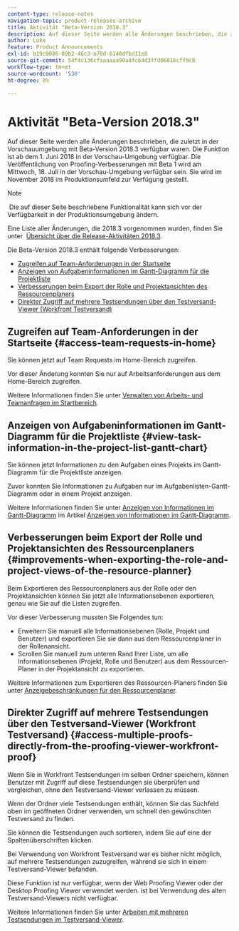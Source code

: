 ```yaml
---
content-type: release-notes
navigation-topic: product-releases-archive
title: Aktivität "Beta-Version 2018.3"
description: Auf dieser Seite werden alle Änderungen beschrieben, die zuletzt in der Vorschauumgebung mit Beta-Version 2018.3 verfügbar waren. Die Funktion ist ab dem 1. Juni 2018 in der Vorschau-Umgebung verfügbar. Die Veröffentlichung von Proofing-Verbesserungen mit Beta 1 wird am Mittwoch, 18. Juli in der Vorschau-Umgebung verfügbar sein. Sie wird im November 2018 im Produktionsumfeld zur Verfügung gestellt.
author: Luke
feature: Product Announcements
exl-id: b19c0086-89b2-46c3-a70d-0140dfbd11e8
source-git-commit: 54f4c136cfaaaaaa90a4fc64d3ffd06816cff9cb
workflow-type: tm+mt
source-wordcount: '530'
ht-degree: 0%

---
```


# Aktivität &quot;Beta-Version 2018.3&quot;

Auf dieser Seite werden alle Änderungen beschrieben, die zuletzt in der Vorschauumgebung mit Beta-Version 2018.3 verfügbar waren. Die Funktion ist ab dem 1. Juni 2018 in der Vorschau-Umgebung verfügbar. Die Veröffentlichung von Proofing-Verbesserungen mit Beta 1 wird am Mittwoch, 18. Juli in der Vorschau-Umgebung verfügbar sein. Sie wird im November 2018 im Produktionsumfeld zur Verfügung gestellt.

>[!NOTE]
>
> Die auf dieser Seite beschriebene Funktionalität kann sich vor der Verfügbarkeit in der Produktionsumgebung ändern.

Eine Liste aller Änderungen, die 2018.3 vorgenommen wurden, finden Sie unter  [Übersicht über die Release-Aktivitäten 2018.3](../../../../product-announcements/product-releases/quarterly-release-archive/2018.3-release-activity/2018.3-release-activity-overview.md).

Die Beta-Version 2018.3 enthält folgende Verbesserungen:

* [Zugreifen auf Team-Anforderungen in der Startseite](#access-team-requests-in-home)
* [Anzeigen von Aufgabeninformationen im Gantt-Diagramm für die Projektliste](#view-task-information-in-the-project-list-gantt-chart)
* [Verbesserungen beim Export der Rolle und Projektansichten des Ressourcenplaners](#improvements-when-exporting-the-role-and-project-views-of-the-resource-planner)
* [Direkter Zugriff auf mehrere Testsendungen über den Testversand-Viewer (Workfront Testversand)](#access-multiple-proofs-directly-from-the-proofing-viewer-workfront-proof)

## Zugreifen auf Team-Anforderungen in der Startseite {#access-team-requests-in-home}

Sie können jetzt auf Team Requests im Home-Bereich zugreifen.

Vor dieser Änderung konnten Sie nur auf Arbeitsanforderungen aus dem Home-Bereich zugreifen.

Weitere Informationen finden Sie unter [Verwalten von Arbeits- und Teamanfragen im Startbereich](../../../../workfront-basics/using-home/using-the-home-area/manage-work-and-team-requests-home.md).

## Anzeigen von Aufgabeninformationen im Gantt-Diagramm für die Projektliste {#view-task-information-in-the-project-list-gantt-chart}

Sie können jetzt Informationen zu den Aufgaben eines Projekts im Gantt-Diagramm für die Projektliste anzeigen. 

Zuvor konnten Sie Informationen zu Aufgaben nur im Aufgabenlisten-Gantt-Diagramm oder in einem Projekt anzeigen.

Weitere Informationen finden Sie unter [Anzeigen von Informationen im Gantt-Diagramm](../../../../manage-work/gantt-chart/use-the-gantt-chart/view-info-in-gantt.md) im Artikel [Anzeigen von Informationen im Gantt-Diagramm](../../../../manage-work/gantt-chart/use-the-gantt-chart/view-info-in-gantt.md).

## Verbesserungen beim Export der Rolle und Projektansichten des Ressourcenplaners {#improvements-when-exporting-the-role-and-project-views-of-the-resource-planner}

Beim Exportieren des Ressourcenplaners aus der Rolle oder den Projektansichten können Sie jetzt alle Informationsebenen exportieren, genau wie Sie auf die Listen zugreifen.

Vor dieser Verbesserung mussten Sie Folgendes tun:

* Erweitern Sie manuell alle Informationsebenen (Rolle, Projekt und Benutzer) und exportieren Sie sie dann aus dem Ressourcenplaner in der Rollenansicht.
* Scrollen Sie manuell zum unteren Rand Ihrer Liste, um alle Informationsebenen (Projekt, Rolle und Benutzer) aus dem Ressourcen-Planer in der Projektansicht zu exportieren.

Weitere Informationen zum Exportieren des Ressourcen-Planers finden Sie unter [Anzeigebeschränkungen für den Ressourcenplaner](../../../../resource-mgmt/resource-planning/resource-planner-display-limitations.md).

## Direkter Zugriff auf mehrere Testsendungen über den Testversand-Viewer (Workfront Testversand) {#access-multiple-proofs-directly-from-the-proofing-viewer-workfront-proof}

Wenn Sie in Workfront Testsendungen im selben Ordner speichern, können Benutzer mit Zugriff auf diese Testsendungen sie überprüfen und vergleichen, ohne den Testversand-Viewer verlassen zu müssen. 

Wenn der Ordner viele Testsendungen enthält, können Sie das Suchfeld oben im geöffneten Ordner verwenden, um schnell den gewünschten Testversand zu finden.

Sie können die Testsendungen auch sortieren, indem Sie auf eine der Spaltenüberschriften klicken.

Bei Verwendung von Workfront Testversand war es bisher nicht möglich, auf mehrere Testsendungen zuzugreifen, während sie sich in einem Testversand-Viewer befanden.

Diese Funktion ist nur verfügbar, wenn der Web Proofing Viewer oder der Desktop Proofing Viewer verwendet werden. ist bei Verwendung des alten Testversand-Viewers nicht verfügbar.

Weitere Informationen finden Sie unter [Arbeiten mit mehreren Testsendungen im Testversand-Viewer](../../../../workfront-proof/wp-work-proofsfiles/review-proofs-wpv/work-with-multiple-proofs.md).
